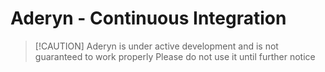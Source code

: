 # Aderyn - Continuous Integration

> [!CAUTION] Aderyn is under active development and is not guaranteed to work
> properly Please do not use it until further notice
